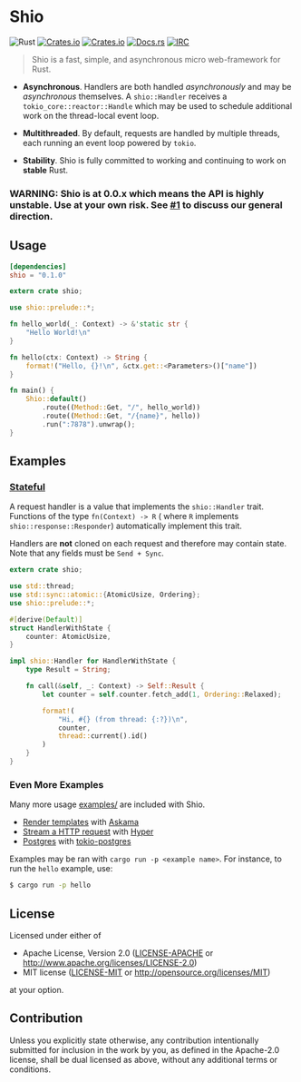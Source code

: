 # Shio
![Rust](https://img.shields.io/badge/rust-stable-brightgreen.svg)
[![Crates.io](https://img.shields.io/crates/v/shio.svg)](https://crates.io/crates/shio)
[![Crates.io](https://img.shields.io/crates/d/shio.svg)](https://crates.io/crates/shio)
[![Docs.rs](https://docs.rs/shio/badge.svg)](https://docs.rs/shio)
[![IRC](https://img.shields.io/badge/chat-%23shio-yellow.svg)](https://kiwiirc.com/client/irc.mozilla.org/#shio)
> Shio is a fast, simple, and asynchronous micro web-framework for Rust.

 - **Asynchronous**. Handlers are both handled _asynchronously_ and may be _asynchronous_ themselves. A `shio::Handler` receives a `tokio_core::reactor::Handle` which may be used to schedule additional work on the thread-local event loop.

 - **Multithreaded**. By default, requests are handled by multiple threads, each running an event loop powered by `tokio`.

 - **Stability**. Shio is fully committed to working and continuing to work on **stable** Rust.

### WARNING: Shio is at 0.0.x which means the API is highly unstable. Use at your own risk. See [#1](https://github.com/mehcode/shio-rs/issues/1) to discuss our general direction.

## Usage

```toml
[dependencies]
shio = "0.1.0"
```

```rust
extern crate shio;

use shio::prelude::*;

fn hello_world(_: Context) -> &'static str {
    "Hello World!\n"
}

fn hello(ctx: Context) -> String {
    format!("Hello, {}!\n", &ctx.get::<Parameters>()["name"])
}

fn main() {
    Shio::default()
        .route((Method::Get, "/", hello_world))
        .route((Method::Get, "/{name}", hello))
        .run(":7878").unwrap();
}
```

## Examples

### [Stateful](examples/stateful/src/main.rs)

A request handler is a value that implements the `shio::Handler` trait.
Functions of the type `fn(Context) -> R` (
where `R` implements `shio::response::Responder`) automatically
implement this trait.

Handlers are **not** cloned on each request and therefore may contain state.
Note that any fields must be `Send + Sync`.

```rust
extern crate shio;

use std::thread;
use std::sync::atomic::{AtomicUsize, Ordering};
use shio::prelude::*;

#[derive(Default)]
struct HandlerWithState {
    counter: AtomicUsize,
}

impl shio::Handler for HandlerWithState {
    type Result = String;

    fn call(&self, _: Context) -> Self::Result {
        let counter = self.counter.fetch_add(1, Ordering::Relaxed);

        format!(
            "Hi, #{} (from thread: {:?})\n",
            counter,
            thread::current().id()
        )
    }
}
```

### Even More Examples

Many more usage [examples/](https://github.com/mehcode/shio-rs/tree/master/examples) are included with Shio.

  - [Render templates](examples/templates_askama/src/main.rs) with [Askama](https://github.com/djc/askama)
  - [Stream a HTTP request](examples/proxy/src/main.rs) with [Hyper](https://github.com/hyperium/hyper)
  - [Postgres](examples/postgres/src/main.rs) with [tokio-postgres](https://github.com/sfackler/rust-postgres)

Examples may be ran with `cargo run -p <example name>`.
For instance, to run the `hello` example, use:

```bash
$ cargo run -p hello
```

## License

Licensed under either of

 * Apache License, Version 2.0
   ([LICENSE-APACHE](LICENSE-APACHE) or http://www.apache.org/licenses/LICENSE-2.0)
 * MIT license
   ([LICENSE-MIT](LICENSE-MIT) or http://opensource.org/licenses/MIT)

at your option.

## Contribution

Unless you explicitly state otherwise, any contribution intentionally submitted
for inclusion in the work by you, as defined in the Apache-2.0 license, shall be
dual licensed as above, without any additional terms or conditions.
